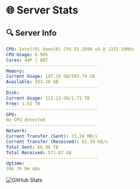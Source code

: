 # 🌐 Server Stats
## 🔍 Server Info
```yaml
CPU: Intel(R) Xeon(R) CPU E5-2699 v4 @ 1332.39MHz
CPU Usage: 6.90%
Cores: 44P | 88T
-----------------------------------
Memory:
Current Usage: 147.19 GB/503.74 GB
Available: 353.10 GB
-----------------------------------
Disk:
Current Usage: 113.13 GB/1.71 TB
Free: 1.52 TB
-----------------------------------
GPU:
No GPU detected
-----------------------------------
Network:
Current Transfer (Sent): 15.24 MB/s
Current Transfer (Received): 61.39 KB/s
Total Sent: 66.96 TB
Total Received: 571.67 GB
-----------------------------------
Uptime:
39d 3h 9m 48s
```
![GitHub Stats](https://img.shields.io/badge/Updated-2025-04-16_00:32:37-blue)